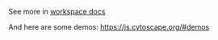 
See more in [workspace docs](https://github.com/panchul/workspace/blob/master/doc/PlotlyDash.md)

And here are some demos: https://js.cytoscape.org/#demos
